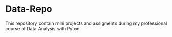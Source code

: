 # Data-Repo
This repository contain mini projects and assigments during my professional course of Data Analysis with Pyton
